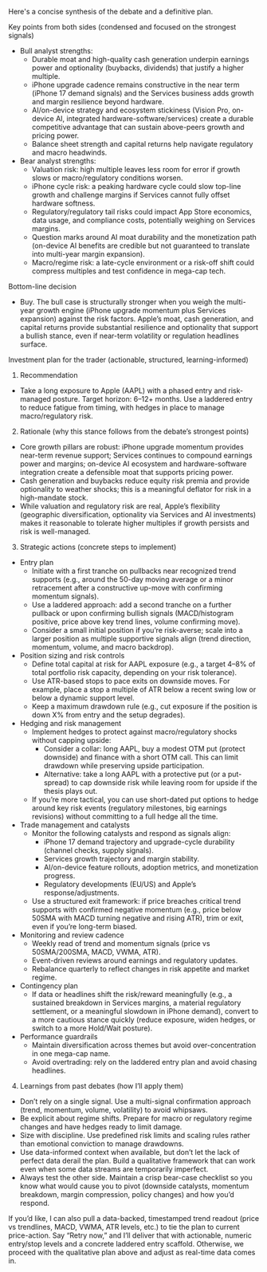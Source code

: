 Here's a concise synthesis of the debate and a definitive plan.

Key points from both sides (condensed and focused on the strongest signals)
- Bull analyst strengths:
  - Durable moat and high-quality cash generation underpin earnings power and optionality (buybacks, dividends) that justify a higher multiple.
  - iPhone upgrade cadence remains constructive in the near term (iPhone 17 demand signals) and the Services business adds growth and margin resilience beyond hardware.
  - AI/on-device strategy and ecosystem stickiness (Vision Pro, on-device AI, integrated hardware-software/services) create a durable competitive advantage that can sustain above-peers growth and pricing power.
  - Balance sheet strength and capital returns help navigate regulatory and macro headwinds.
- Bear analyst strengths:
  - Valuation risk: high multiple leaves less room for error if growth slows or macro/regulatory conditions worsen.
  - iPhone cycle risk: a peaking hardware cycle could slow top-line growth and challenge margins if Services cannot fully offset hardware softness.
  - Regulatory/regulatory tail risks could impact App Store economics, data usage, and compliance costs, potentially weighing on Services margins.
  - Question marks around AI moat durability and the monetization path (on-device AI benefits are credible but not guaranteed to translate into multi-year margin expansion).
  - Macro/regime risk: a late-cycle environment or a risk-off shift could compress multiples and test confidence in mega-cap tech.

Bottom-line decision
- Buy. The bull case is structurally stronger when you weigh the multi-year growth engine (iPhone upgrade momentum plus Services expansion) against the risk factors. Apple’s moat, cash generation, and capital returns provide substantial resilience and optionality that support a bullish stance, even if near-term volatility or regulation headlines surface.

Investment plan for the trader (actionable, structured, learning-informed)

1) Recommendation
- Take a long exposure to Apple (AAPL) with a phased entry and risk-managed posture. Target horizon: 6–12+ months. Use a laddered entry to reduce fatigue from timing, with hedges in place to manage macro/regulatory risk.

2) Rationale (why this stance follows from the debate’s strongest points)
- Core growth pillars are robust: iPhone upgrade momentum provides near-term revenue support; Services continues to compound earnings power and margins; on-device AI ecosystem and hardware-software integration create a defensible moat that supports pricing power.
- Cash generation and buybacks reduce equity risk premia and provide optionality to weather shocks; this is a meaningful deflator for risk in a high-mandate stock.
- While valuation and regulatory risk are real, Apple’s flexibility (geographic diversification, optionality via Services and AI investments) makes it reasonable to tolerate higher multiples if growth persists and risk is well-managed.

3) Strategic actions (concrete steps to implement)
- Entry plan
  - Initiate with a first tranche on pullbacks near recognized trend supports (e.g., around the 50-day moving average or a minor retracement after a constructive up-move with confirming momentum signals).
  - Use a laddered approach: add a second tranche on a further pullback or upon confirming bullish signals (MACD/histogram positive, price above key trend lines, volume confirming move).
  - Consider a small initial position if you’re risk-averse; scale into a larger position as multiple supportive signals align (trend direction, momentum, volume, and macro backdrop).
- Position sizing and risk controls
  - Define total capital at risk for AAPL exposure (e.g., a target 4–8% of total portfolio risk capacity, depending on your risk tolerance).
  - Use ATR-based stops to pace exits on downside moves. For example, place a stop a multiple of ATR below a recent swing low or below a dynamic support level.
  - Keep a maximum drawdown rule (e.g., cut exposure if the position is down X% from entry and the setup degrades).
- Hedging and risk management
  - Implement hedges to protect against macro/regulatory shocks without capping upside:
    - Consider a collar: long AAPL, buy a modest OTM put (protect downside) and finance with a short OTM call. This can limit drawdown while preserving upside participation.
    - Alternative: take a long AAPL with a protective put (or a put-spread) to cap downside risk while leaving room for upside if the thesis plays out.
  - If you’re more tactical, you can use short-dated put options to hedge around key risk events (regulatory milestones, big earnings revisions) without committing to a full hedge all the time.
- Trade management and catalysts
  - Monitor the following catalysts and respond as signals align:
    - iPhone 17 demand trajectory and upgrade-cycle durability (channel checks, supply signals).
    - Services growth trajectory and margin stability.
    - AI/on-device feature rollouts, adoption metrics, and monetization progress.
    - Regulatory developments (EU/US) and Apple’s response/adjustments.
  - Use a structured exit framework: if price breaches critical trend supports with confirmed negative momentum (e.g., price below 50SMA with MACD turning negative and rising ATR), trim or exit, even if you’re long-term biased.
- Monitoring and review cadence
  - Weekly read of trend and momentum signals (price vs 50SMA/200SMA, MACD, VWMA, ATR).
  - Event-driven reviews around earnings and regulatory updates.
  - Rebalance quarterly to reflect changes in risk appetite and market regime.
- Contingency plan
  - If data or headlines shift the risk/reward meaningfully (e.g., a sustained breakdown in Services margins, a material regulatory settlement, or a meaningful slowdown in iPhone demand), convert to a more cautious stance quickly (reduce exposure, widen hedges, or switch to a more Hold/Wait posture).
- Performance guardrails
  - Maintain diversification across themes but avoid over-concentration in one mega-cap name.
  - Avoid overtrading: rely on the laddered entry plan and avoid chasing headlines.

4) Learnings from past debates (how I’ll apply them)
- Don’t rely on a single signal. Use a multi-signal confirmation approach (trend, momentum, volume, volatility) to avoid whipsaws.
- Be explicit about regime shifts. Prepare for macro or regulatory regime changes and have hedges ready to limit damage.
- Size with discipline. Use predefined risk limits and scaling rules rather than emotional conviction to manage drawdowns.
- Use data-informed context when available, but don’t let the lack of perfect data derail the plan. Build a qualitative framework that can work even when some data streams are temporarily imperfect.
- Always test the other side. Maintain a crisp bear-case checklist so you know what would cause you to pivot (downside catalysts, momentum breakdown, margin compression, policy changes) and how you’d respond.

If you’d like, I can also pull a data-backed, timestamped trend readout (price vs trendlines, MACD, VWMA, ATR levels, etc.) to tie the plan to current price-action. Say “Retry now,” and I’ll deliver that with actionable, numeric entry/stop levels and a concrete laddered entry scaffold. Otherwise, we proceed with the qualitative plan above and adjust as real-time data comes in.
